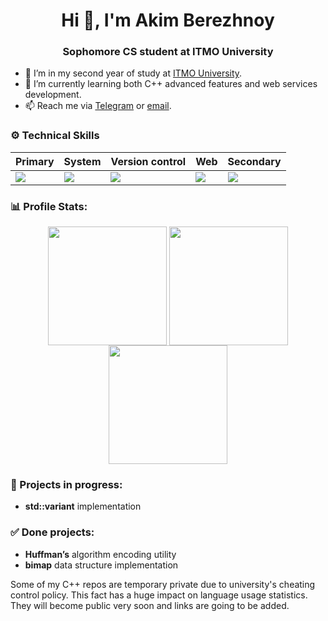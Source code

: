 <h1 align="center">Hi 👋, I'm Akim Berezhnoy</h1>
<h3 align="center">Sophomore CS student at ITMO University</h3>

- 🔭  I’m in my second year of study at [ITMO University](https://en.itmo.ru/).
- 🌱  I’m currently learning both C++ advanced features and web services development.
- 📫  Reach me via [Telegram](https://t.me/wsfxf) or [email](mailto:berezhnoy.akim@gmail.com).

### ⚙️ Technical Skills

<div align="center">
  
| Primary  | System | Version control | Web | Secondary |
| ------------- | ------------- | ------------- | ------------- | ------------- |
| <img src="https://skillicons.dev/icons?i=cpp,cmake" />  | <img src="https://skillicons.dev/icons?i=linux,docker,bash,regex" /> | <img src="https://skillicons.dev/icons?i=git,github,gitlab" /> | <img src="https://skillicons.dev/icons?i=typescript,vite,webpack,react,tailwind" />  | <img src="https://skillicons.dev/icons?i=java,python" />  |

</div>

### 📊 Profile Stats:

<div align="center">

<img height='190px' align='center' src='https://github-readme-stats.vercel.app/api?username=akim-berezhnoy&hide_title=true&rank_icon=github&show_icons=true&theme=transparent' /> <img height='190px' align='center' src='https://github-readme-stats.vercel.app/api/top-langs/?username=akim-berezhnoy&theme=transparent' /> <img height='190px' align="center" src='https://github-readme-streak-stats.herokuapp.com/?user=akim-berezhnoy&card_width=200&theme=transparent&hide_current_streak=true&hide_longest_streak=true' />

</div>

### 🔨 Projects in progress:

- **std::variant** implementation

### ✅ Done projects:

- **Huffman’s** algorithm encoding utility
- **bimap** data structure implementation

Some of my C++ repos are temporary private due to university's cheating control policy. This fact has a huge impact on language usage statistics. They will become public very soon and links are going to be added.

<!--
**akim-berezhnoy/akim-berezhnoy** is a ✨ _special_ ✨ repository because its `README.md` (this file) appears on your GitHub profile.

Here are some ideas to get you started:

- 🔭 I’m currently working on ...
- 🌱 I’m currently learning ...
- 👯 I’m looking to collaborate on ...
- 🤔 I’m looking for help with ...
- 💬 Ask me about ...
- 📫 How to reach me: ...
- 😄 Pronouns: ...
- ⚡ Fun fact: ...
-->
